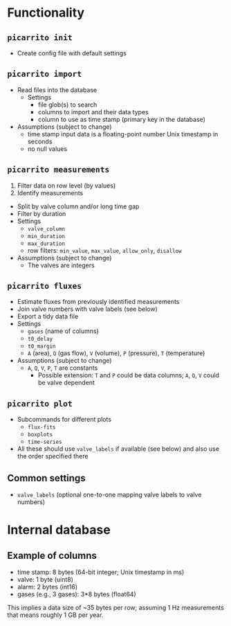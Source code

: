 # Functionality

## `picarrito init`
- Create config file with default settings

## `picarrito import`
- Read files into the database
  - Settings
    - file glob(s) to search
    - columns to import and their data types
    - column to use as time stamp (primary key in the database)
- Assumptions (subject to change)
  - time stamp input data is a floating-point number Unix timestamp in seconds
  - no null values

## `picarrito measurements`
1. Filter data on row level (by values)
2. Identify measurements
  - Split by valve column and/or long time gap
  - Filter by duration
- Settings
  - `valve_column`
  - `min_duration`
  - `max_duration`
  - row filters: `min_value`, `max_value`, `allow_only`, `disallow`
- Assumptions (subject to change)
  - The valves are integers

## `picarrito fluxes`
- Estimate fluxes from previously identified measurements
- Join valve numbers with valve labels (see below)
- Export a tidy data file
- Settings
  - `gases` (name of columns)
  - `t0_delay`
  - `t0_margin`
  - `A` (area), `Q` (gas flow), `V` (volume), `P` (pressure), `T` (temperature)
- Assumptions (subject to change)
  - `A`, `Q`, `V`, `P`, `T` are constants
    - Possible extension: `T` and `P` could be data columns; `A`, `Q`, `V` could be valve dependent

## `picarrito plot`
- Subcommands for different plots
  - `flux-fits`
  - `boxplots`
  - `time-series`
- All these should use `valve_labels` if available (see below) and also use the order specified there

## Common settings
- `valve_labels` (optional one-to-one mapping valve labels to valve numbers)


# Internal database

## Example of columns

- time stamp: 8 bytes (64-bit integer; Unix timestamp in ms)
- valve: 1 byte (uint8)
- alarm: 2 bytes (int16)
- gases (e.g., 3 gases): 3*8 bytes (float64)

This implies a data size of ~35 bytes per row; assuming 1 Hz measurements that means roughly 1 GB per year.
